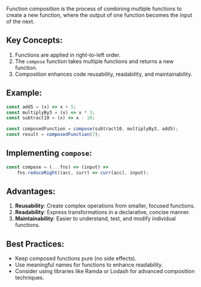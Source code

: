 Function composition is the process of combining multiple functions to create a new function, where the output of one function becomes the input of the next.

## Key Concepts:

1. Functions are applied in right-to-left order.
2. The `compose` function takes multiple functions and returns a new function.
3. Composition enhances code reusability, readability, and maintainability.

## Example:

```javascript
const add5 = (x) => x + 5;
const multiplyBy3 = (x) => x * 3;
const subtract10 = (x) => x - 10;

const composedFunction = compose(subtract10, multiplyBy3, add5);
const result = composedFunction(7);
```

## Implementing `compose`:

```javascript
const compose = (...fns) => (input) => 
    fns.reduceRight((acc, curr) => curr(acc), input);
```

## Advantages:

1. **Reusability**: Create complex operations from smaller, focused functions.
2. **Readability**: Express transformations in a declarative, concise manner.
3. **Maintainability**: Easier to understand, test, and modify individual functions.

## Best Practices:

- Keep composed functions pure (no side effects).
- Use meaningful names for functions to enhance readability.
- Consider using libraries like Ramda or Lodash for advanced composition techniques.
